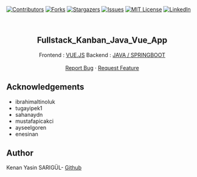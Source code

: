 [![Contributors][contributors-shield]][contributors-url]
[![Forks][forks-shield]][forks-url]
[![Stargazers][stars-shield]][stars-url]
[![Issues][issues-shield]][issues-url]
[![MIT License][license-shield]][license-url]
[![LinkedIn][linkedin-shield]][linkedin-url]

<br>

<p align="center">
  <h2 align="center">Fullstack_Kanban_Java_Vue_App</h2>
  <p align="center">
    Frontend : <a href="https://github.com/kenanyasinsarigul/Fullstack_Kanban_Java_Vue_App/tree/main/Frontend">VUE.JS</a>
    Backend : <a href="https://github.com/kenanyasinsarigul/Fullstack_Kanban_Java_Vue_App/tree/main/Backend">JAVA / SPRINGBOOT</a>
    <br />
    <br />
    <a href="https://github.com/kenanyasinsarigul/Fullstack_Kanban_Java_Vue_App/issues">Report Bug</a>
    ·
    <a href="https://github.com/kenanyasinsarigul/Fullstack_Kanban_Java_Vue_App/issues">Request Feature</a>
  </p>
</p>

## Acknowledgements

- ibrahimaltinoluk
- tugayipek1
- sahanaydn
- mustafapicakci
- ayseelgoren
- enesinan

## Author
Kenan Yasin SARIGÜL- <a href="https://github.com/kenanyasinsarigul/">Github</a>

[contributors-shield]: https://img.shields.io/github/contributors/kenanyasinsarigul/Fullstack_Kanban_Java_Vue_App.svg?style=for-the-badge
[contributors-url]: https://github.com/kenanyasinsarigul/Fullstack_Kanban_Java_Vue_App/graphs/contributors
[forks-shield]: https://img.shields.io/github/forks/kenanyasinsarigul/Fullstack_Kanban_Java_Vue_App.svg?style=for-the-badge
[forks-url]: https://github.com/kenanyasinsarigul/Fullstack_Kanban_Java_Vue_App/network/members
[stars-shield]: https://img.shields.io/github/stars/kenanyasinsarigul/Fullstack_Kanban_Java_Vue_App.svg?style=for-the-badge
[stars-url]: https://github.com/kenanyasinsarigul/Fullstack_Kanban_Java_Vue_App/stargazers
[issues-shield]: https://img.shields.io/github/issues/kenanyasinsarigul/Fullstack_Kanban_Java_Vue_App.svg?style=for-the-badge
[issues-url]: https://github.com/kenanyasinsarigul/Fullstack_Kanban_Java_Vue_App/issues
[license-shield]: https://img.shields.io/github/license/kenanyasinsarigul/Fullstack_Kanban_Java_Vue_App.svg?style=for-the-badge
[license-url]: https://github.com/kenanyasinsarigul/Fullstack_Kanban_Java_Vue_App/blob/master/LICENSE.txt
[linkedin-shield]: https://img.shields.io/badge/-LinkedIn-black.svg?style=for-the-badge&logo=linkedin&colorB=555
[linkedin-url]: https://www.linkedin.com/in/kenan-yasin-sar%C4%B1g%C3%BCl-155379188/

